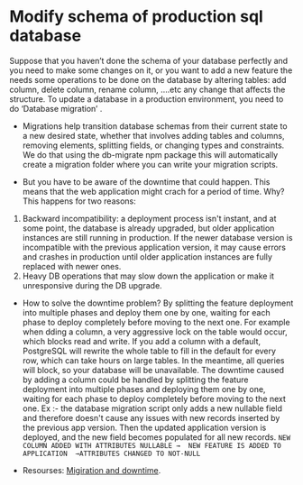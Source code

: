 # Modify schema of production sql database
Suppose that you haven’t done the schema of your database perfectly and you need to make some changes on it, or you want to add a new feature the needs some operations to be done on the database by altering tables: add column, delete column, rename column, ….etc any change that affects the structure. To update a database in a production environment, you need to do ‘Database migration’ . 

- Migrations help transition database schemas from their current state to a new desired state, whether that involves adding tables and columns, removing elements, splitting fields, or changing types and constraints. We do that using the db-migrate npm package this will automatically create a migration folder where you can write your migration scripts.

- But you have to be aware of the downtime that could happen. This means that the web application might crach for a period of time. Why? This happens for two reasons: 
 
1. Backward incompatibility: a deployment process isn't instant, and at some point, the database is already upgraded, but older application instances are still running in production. If the newer database version is incompatible with the previous application version, it may cause errors and crashes in production until older application instances are fully replaced with newer ones.
2. Heavy DB operations that may slow down the application or make it unresponsive during the DB upgrade.

- How to solve the downtime problem?
By splitting the feature deployment into multiple phases and deploy them one by one, waiting for each phase to deploy completely before moving to the next one. For example when dding a column, a very aggressive lock on the table would occur, which blocks read and write. If you add a column with a default, PostgreSQL will rewrite the whole table to fill in the default for every row, which can take hours on large tables. In the meantime, all queries will block, so your database will be unavailable. The downtime caused by adding a column could be handled by splitting the feature deployment into multiple phases and deploying them one by one, waiting for each phase to deploy completely before moving to the next one. Ex :-
the database migration script only adds a new nullable field and therefore doesn't cause any issues with new records inserted by the previous app version. Then the updated application version is deployed, and the new field becomes populated for all new records.
`NEW COLUMN ADDED WITH ATTRIBUTES NULLABLE →  NEW FEATURE IS ADDED TO APPLICATION  →ATTRIBUTES CHANGED TO NOT-NULL` 


- Resourses: 
[Migiration and downtime](https://teamplify.com/blog/zero-downtime-DB-migrations/).
